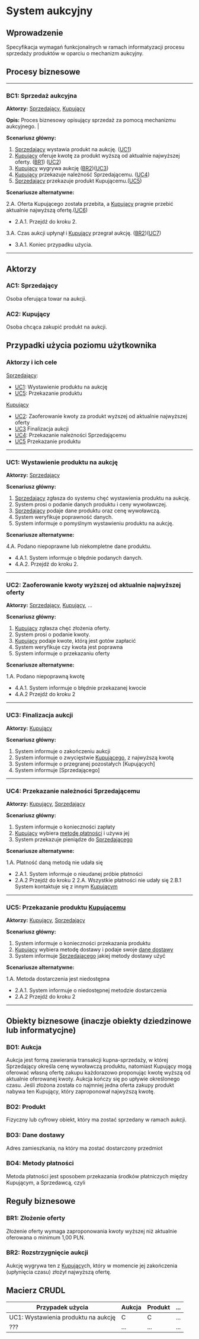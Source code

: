 # System aukcyjny

## Wprowadzenie

Specyfikacja wymagań funkcjonalnych w ramach informatyzacji procesu sprzedaży produktów w oparciu o mechanizm aukcyjny. 

## Procesy biznesowe

---
<a id="bc1"></a>
### BC1: Sprzedaż aukcyjna 

**Aktorzy:** [Sprzedający](#ac1), [Kupujący](#ac2)

**Opis:** Proces biznesowy opisujący sprzedaż za pomocą mechanizmu aukcyjnego. |

**Scenariusz główny:**
1. [Sprzedający](#ac1) wystawia produkt na aukcję. ([UC1](#uc1))
2. [Kupujący](#ac2) oferuje kwotę za produkt wyższą od aktualnie najwyższej oferty. ([BR1](#br1)) ([UC2](#uc2))
3. [Kupujący](#ac2) wygrywa aukcję ([BR2](#br2))([UC3](#uc3))
4. [Kupujący](#ac2) przekazuje należność Sprzedającemu. ([UC4](#uc4))
5. [Sprzedający](#ac1) przekazuje produkt Kupującemu.([UC5](#uc5))

**Scenariusze alternatywne:** 

2.A. Oferta Kupującego została przebita, a [Kupujący](#ac2) pragnie przebić aktualnie najwyższą ofertę.([UC6](#uc6))
* 2.A.1. Przejdź do kroku 2.

3.A. Czas aukcji upłynął i [Kupujący](#ac2) przegrał aukcję. ([BR2](#br2))([UC7](#uc7))
* 3.A.1. Koniec przypadku użycia.

---

## Aktorzy

<a id="ac1"></a>
### AC1: Sprzedający

Osoba oferująca towar na aukcji.

<a id="ac2"></a>
### AC2: Kupujący

Osoba chcąca zakupić produkt na aukcji.


## Przypadki użycia poziomu użytkownika

### Aktorzy i ich cele

[Sprzedający](#ac1):
* [UC1](#uc1): Wystawienie produktu na aukcję
* [UC5](#uc5): Przekazanie produktu


[Kupujący](#ac2)
* [UC2](#uc2): Zaoferowanie kwoty za produkt wyższej od aktualnie najwyższej oferty
* [UC3](#uc3) Finalizacja aukcji
* [UC4](#uc4): Przekazanie należności Sprzedającemu
* [UC5](#uc5) Przekazanie produktu

---
<a id="uc1"></a>
### UC1: Wystawienie produktu na aukcję

**Aktorzy:** [Sprzedający](#ac1)

**Scenariusz główny:**
1. [Sprzedający](#ac1) zgłasza do systemu chęć wystawienia produktu na aukcję.
2. System prosi o podanie danych produktu i ceny wywoławczej.
3. [Sprzedający](#ac1) podaje dane produktu oraz cenę wywoławczą.
4. System weryfikuje poprawność danych.
5. System informuje o pomyślnym wystawieniu produktu na aukcję.

**Scenariusze alternatywne:** 

4.A. Podano niepoprawne lub niekompletne dane produktu.
* 4.A.1. System informuje o błędnie podanych danych.
* 4.A.2. Przejdź do kroku 2.

---

<a id="uc2"></a>
### UC2: Zaoferowanie kwoty wyższej od aktualnie najwyższej oferty

**Aktorzy:** [Sprzedający](#ac1), [Kupujący](#ac2), ...

**Scenariusz główny:**
1. [Kupujący](#ac2) zgłasza chęć złożenia oferty.
2. System prosi o podanie kwoty.
3. [Kupujący](#ac2) podaje kwote, którą jest gotów zapłacić
4. System weryfikuje czy kwota jest poprawna
5. System informuje o przekazaniu oferty

**Scenariusze alternatywne:** 

1.A. Podano niepoprawną kwotę
* 4.A.1. System informuje o błędnie przekazanej kwocie
* 4.A.2 Przejdź do kroku 2

---

<a id="uc3"></a>
### UC3: Finalizacja aukcji

**Aktorzy:**  [Kupujący](#ac2)

**Scenariusz główny:**
1. System informuje o zakończeniu aukcji
2. System informuje o zwycięstwie [Kupującego](#ac2), z najwyższą kwotą
3. System informuje o przegranej pozostałych [Kupujących]
4. System informuje [Sprzedającego]

---


<a id="uc4"></a>
### UC4: Przekazanie należności Sprzedającemu

**Aktorzy:**  [Kupujący](#ac2), [Sprzedający](#ac1)

**Scenariusz główny:**
1. System informuje o konieczności zapłaty
2. [Kupujący](#ac2) wybiera [metodę płatności](#bo4) i używa jej
3. System przekazuje pieniądze do [Sprzedającego](#ac1)

**Scenariusze alternatywne:** 

1.A. Płatność daną metodą nie udała się
* 2.A.1. System informuje o nieudanej próbie płatności
* 2.A.2 Przejdź do kroku 2
2.A. Wszystkie płatności nie udały się
    2.B.1 System kontaktuje się z innym [Kupującym](#ac2)


---
<a id="uc5"></a>
### UC5: Przekazanie produktu [Kupującemu](#ac2)

**Aktorzy:**  [Kupujący](#ac2), [Sprzedający](#ac1)

**Scenariusz główny:**
1. System informuje o konieczności przekazania produktu
2. [Kupujący](#ac2) wybiera metodę dostawy i podaje swoje [dane dostawy](#bo3)
3. System informuje [Sprzedającego](#ac1) jakiej metody dostawy użyć

**Scenariusze alternatywne:** 

1.A. Metoda dostarczenia jest niedostępna
* 2.A.1. System informuje o niedostępnej metodzie dostarczenia
* 2.A.2 Przejdź do kroku 2

---
## Obiekty biznesowe (inaczje obiekty dziedzinowe lub informatycjne)

### BO1: Aukcja

Aukcja jest formą zawierania transakcji kupna-sprzedaży, w której Sprzedający określa cenę wywoławczą produktu, natomiast Kupujący mogą oferować własną ofertę zakupu każdorazowo proponując kwotę wyższą od aktualnie oferowanej kwoty. Aukcja kończy się po upływie określonego czasu. Jeśli złożona została co najmniej jedna oferta zakupy produkt nabywa ten Kupujący, który zaproponował najwyższą kwotę. 

### BO2: Produkt

Fizyczny lub cyfrowy obiekt, który ma zostać sprzedany w ramach aukcji.

<a id="bo3"></a>

### BO3: Dane dostawy

Adres zamieszkania, na który ma zostać dostarczony przedmiot

<a id="bo4"></a>

### BO4: Metody płatności

Metoda płatności jest sposobem przekazania środków płatniczych między Kupującym, a Sprzedawcą, czyli

## Reguły biznesowe

<a id="br1"></a>
### BR1: Złożenie oferty

Złożenie oferty wymaga zaproponowania kwoty wyższej niż aktualnie oferowana o minimum 1,00 PLN.


<a id="br2"></a>
### BR2: Rozstrzygnięcie aukcji

Aukcję wygrywa ten z [Kupujący](#ac2)ch, który w momencie jej zakończenia (upłynięcia czasu) złożył najwyższą ofertę.

## Macierz CRUDL


| Przypadek użycia                                  | Aukcja | Produkt | ... |
| ------------------------------------------------- | ------ | ------- | --- |
| UC1: Wystawienia produktu na aukcję               |    C   |    C    | ... |
| ???                                               |  ...   |  ...    | ... |



